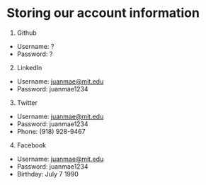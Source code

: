 # Storing our account information

1. Github
  - Username: ?
  - Password: ?
2. LinkedIn
  - Username: juanmae@mit.edu
  - Password: juanmae1234
3. Twitter
  - Username: juanmae@mit.edu
  - Password: juanmae1234
  - Phone: (918) 928-9467

4. Facebook
  - Username: juanmae@mit.edu
  - Password: juanmae1234
  - Birthday: July 7 1990
